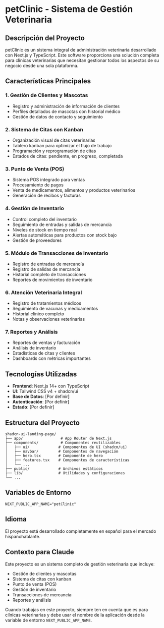 # petClinic - Sistema de Gestión Veterinaria

## Descripción del Proyecto

petClinic es un sistema integral de administración veterinaria desarrollado con Next.js y TypeScript. Este software proporciona una solución completa para clínicas veterinarias que necesitan gestionar todos los aspectos de su negocio desde una sola plataforma.

## Características Principales

### 1. Gestión de Clientes y Mascotas
- Registro y administración de información de clientes
- Perfiles detallados de mascotas con historial médico
- Gestión de datos de contacto y seguimiento

### 2. Sistema de Citas con Kanban
- Organización visual de citas veterinarias
- Tablero kanban para optimizar el flujo de trabajo
- Programación y reprogramación de citas
- Estados de citas: pendiente, en progreso, completada

### 3. Punto de Venta (POS)
- Sistema POS integrado para ventas
- Procesamiento de pagos
- Venta de medicamentos, alimentos y productos veterinarios
- Generación de recibos y facturas

### 4. Gestión de Inventario
- Control completo del inventario
- Seguimiento de entradas y salidas de mercancía
- Niveles de stock en tiempo real
- Alertas automáticas para productos con stock bajo
- Gestión de proveedores

### 5. Módulo de Transacciones de Inventario
- Registro de entradas de mercancía
- Registro de salidas de mercancía
- Historial completo de transacciones
- Reportes de movimientos de inventario

### 6. Atención Veterinaria Integral
- Registro de tratamientos médicos
- Seguimiento de vacunas y medicamentos
- Historial clínico completo
- Notas y observaciones veterinarias

### 7. Reportes y Análisis
- Reportes de ventas y facturación
- Análisis de inventario
- Estadísticas de citas y clientes
- Dashboards con métricas importantes

## Tecnologías Utilizadas

- **Frontend**: Next.js 14+ con TypeScript
- **UI**: Tailwind CSS v4 + shadcn/ui
- **Base de Datos**: [Por definir]
- **Autenticación**: [Por definir]
- **Estado**: [Por definir]

## Estructura del Proyecto

```
shadcn-ui-landing-page/
├── app/                 # App Router de Next.js
├── components/          # Componentes reutilizables
│   ├── ui/             # Componentes de UI (shadcn/ui)
│   ├── navbar/         # Componentes de navegación
│   ├── hero.tsx        # Componente de hero
│   ├── features.tsx    # Componentes de características
│   └── ...
├── public/             # Archivos estáticos
├── lib/                # Utilidades y configuraciones
└── ...
```

## Variables de Entorno

```env
NEXT_PUBLIC_APP_NAME="petClinic"
```

## Idioma

El proyecto está desarrollado completamente en español para el mercado hispanohablante.

## Contexto para Claude

Este proyecto es un sistema completo de gestión veterinaria que incluye:
- Gestión de clientes y mascotas
- Sistema de citas con kanban
- Punto de venta (POS)
- Gestión de inventario
- Transacciones de mercancía
- Reportes y análisis

Cuando trabajas en este proyecto, siempre ten en cuenta que es para clínicas veterinarias y debe usar el nombre de la aplicación desde la variable de entorno `NEXT_PUBLIC_APP_NAME`.